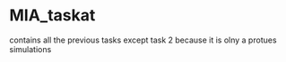 # MIA_taskat
 contains all the previous tasks except task 2 because it is olny a protues simulations
